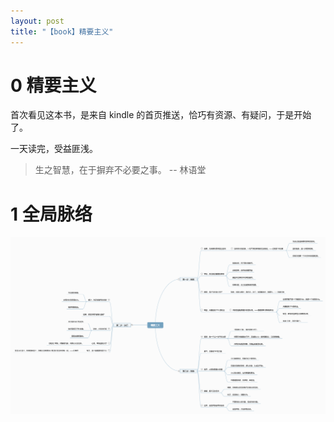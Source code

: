 ```yaml
---
layout: post
title: "【book】精要主义"
---
```


# 0 精要主义

首次看见这本书，是来自 kindle 的首页推送，恰巧有资源、有疑问，于是开始了。

一天读完，受益匪浅。

> 生之智慧，在于摒弃不必要之事。  -- 林语堂

# 1 全局脉络

![essentialism](../resource/essentialism/精要主义.png)
